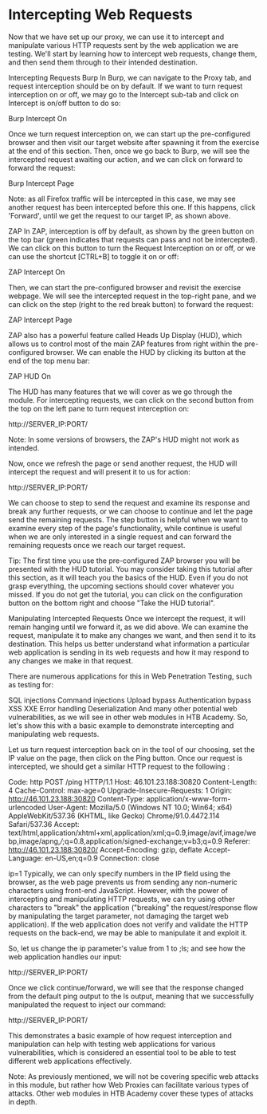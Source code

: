 # Intercepting Web Requests

Now that we have set up our proxy, we can use it to intercept and manipulate various HTTP requests sent by the web application we are testing.
We'll start by learning how to intercept web requests, change them, and then send them through to their intended destination.

Intercepting Requests
Burp
In Burp, we can navigate to the Proxy tab, and request interception should be on by default. If we want to turn request interception on or off, we may go to the Intercept sub-tab and click on Intercept is on/off button to do so:

Burp Intercept On

Once we turn request interception on, we can start up the pre-configured browser and then visit our target website after spawning it from the exercise at the end of this section. 
Then, once we go back to Burp, we will see the intercepted request awaiting our action, and we can click on forward to forward the request:

Burp Intercept Page

Note: as all Firefox traffic will be intercepted in this case, we may see another request has been intercepted before this one. If this happens, click 'Forward', until we get the request to our target IP, as shown above.

ZAP
In ZAP, interception is off by default, as shown by the green button on the top bar (green indicates that requests can pass and not be intercepted). 
We can click on this button to turn the Request Interception on or off, or we can use the shortcut [CTRL+B] to toggle it on or off:

ZAP Intercept On

Then, we can start the pre-configured browser and revisit the exercise webpage. We will see the intercepted request in the top-right pane, and we can click on the step (right to the red break button) to forward the request:

ZAP Intercept Page

ZAP also has a powerful feature called Heads Up Display (HUD), which allows us to control most of the main ZAP features from right within the pre-configured browser. 
We can enable the HUD by clicking its button at the end of the top menu bar:

ZAP HUD On

The HUD has many features that we will cover as we go through the module. For intercepting requests, we can click on the second button from the top on the left pane to turn request interception on:

   
http://SERVER_IP:PORT/

Note: In some versions of browsers, the ZAP's HUD might not work as intended.

Now, once we refresh the page or send another request, the HUD will intercept the request and will present it to us for action:

   
http://SERVER_IP:PORT/

We can choose to step to send the request and examine its response and break any further requests, or we can choose to continue and let the page send the remaining requests. 
The step button is helpful when we want to examine every step of the page's functionality, while continue is useful when we are only interested in a single request and can forward the remaining requests once we reach our target request.

Tip: The first time you use the pre-configured ZAP browser you will be presented with the HUD tutorial. You may consider taking this tutorial after this section, as it will teach you the basics of the HUD. Even if you do not grasp everything, the upcoming sections should cover whatever you missed. If you do not get the tutorial, you can click on the configuration button on the bottom right and choose "Take the HUD tutorial".

Manipulating Intercepted Requests
Once we intercept the request, it will remain hanging until we forward it, as we did above. We can examine the request, manipulate it to make any changes we want, and then send it to its destination. 
This helps us better understand what information a particular web application is sending in its web requests and how it may respond to any changes we make in that request.

There are numerous applications for this in Web Penetration Testing, such as testing for:

SQL injections
Command injections
Upload bypass
Authentication bypass
XSS
XXE
Error handling
Deserialization
And many other potential web vulnerabilities, as we will see in other web modules in HTB Academy. So, let's show this with a basic example to demonstrate intercepting and manipulating web requests.

Let us turn request interception back on in the tool of our choosing, set the IP value on the page, then click on the Ping button. Once our request is intercepted, we should get a similar HTTP request to the following :

Code: http
POST /ping HTTP/1.1
Host: 46.101.23.188:30820
Content-Length: 4
Cache-Control: max-age=0
Upgrade-Insecure-Requests: 1
Origin: http://46.101.23.188:30820
Content-Type: application/x-www-form-urlencoded
User-Agent: Mozilla/5.0 (Windows NT 10.0; Win64; x64) AppleWebKit/537.36 (KHTML, like Gecko) Chrome/91.0.4472.114 Safari/537.36
Accept: text/html,application/xhtml+xml,application/xml;q=0.9,image/avif,image/webp,image/apng,*/*;q=0.8,application/signed-exchange;v=b3;q=0.9
Referer: http://46.101.23.188:30820/
Accept-Encoding: gzip, deflate
Accept-Language: en-US,en;q=0.9
Connection: close

ip=1
Typically, we can only specify numbers in the IP field using the browser, as the web page prevents us from sending any non-numeric characters using front-end JavaScript. 
However, with the power of intercepting and manipulating HTTP requests, we can try using other characters to "break" the application ("breaking" the request/response flow by manipulating the target parameter, not damaging the target web application). If the web application does not verify and validate the HTTP requests on the back-end, we may be able to manipulate it and exploit it.

So, let us change the ip parameter's value from 1 to ;ls; and see how the web application handles our input:

   
http://SERVER_IP:PORT/

Once we click continue/forward, we will see that the response changed from the default ping output to the ls output, meaning that we successfully manipulated the request to inject our command:

   
http://SERVER_IP:PORT/

This demonstrates a basic example of how request interception and manipulation can help with testing web applications for various vulnerabilities, which is considered an essential tool to be able to test different web applications effectively.

Note: As previously mentioned, we will not be covering specific web attacks in this module, but rather how Web Proxies can facilitate various types of attacks. Other web modules in HTB Academy cover these types of attacks in depth.
